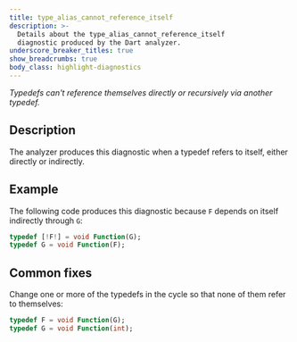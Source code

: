 ```yaml
---
title: type_alias_cannot_reference_itself
description: >-
  Details about the type_alias_cannot_reference_itself
  diagnostic produced by the Dart analyzer.
underscore_breaker_titles: true
show_breadcrumbs: true
body_class: highlight-diagnostics
---
```


_Typedefs can't reference themselves directly or recursively via another
typedef._

## Description

The analyzer produces this diagnostic when a typedef refers to itself,
either directly or indirectly.

## Example

The following code produces this diagnostic because `F` depends on itself
indirectly through `G`:

```dart
typedef [!F!] = void Function(G);
typedef G = void Function(F);
```

## Common fixes

Change one or more of the typedefs in the cycle so that none of them refer
to themselves:

```dart
typedef F = void Function(G);
typedef G = void Function(int);
```
